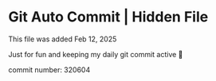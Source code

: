 # Git Auto Commit | Hidden File

This file was added Feb 12, 2025

Just for fun and keeping my daily git commit active 🤪

commit number: 320604

